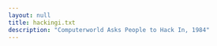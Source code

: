 ```yaml
---
layout: null
title: hackingi.txt
description: "Computerworld Asks People to Hack In, 1984"
---
```

